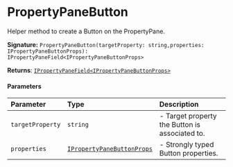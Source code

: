 # PropertyPaneButton

Helper method to create a Button on the PropertyPane.

**Signature:** ``PropertyPaneButton(targetProperty: string,properties: IPropertyPaneButtonProps): IPropertyPaneField<IPropertyPaneButtonProps>``

**Returns**: [`IPropertyPaneField<IPropertyPaneButtonProps>`](../sp-client-preview/ipropertypanefield.md)



#### Parameters


| Parameter	   | Type    | Description |
|:-------------|:---------------|:------------|
| `targetProperty`    | `string` | - Target property the Button is associated to. |
| `properties`    | [`IPropertyPaneButtonProps`](../sp-client-preview/ipropertypanebuttonprops.md) | - Strongly typed Button properties. |

